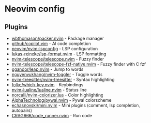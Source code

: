 
# Neovim config


## Plugins

- [wbthomason/packer.nvim](https://github.com/wbthomason/packer.nvim) - Package manager
- [github/copilot.vim](https://github.com/github/copilot.vim) - AI code completion
- [neovim/nvim-lspconfig](https://github.com/neovim/nvim-lspconfig) - LSP configuration
- [lukas-reineke/lsp-format.nvim](https://github.com/lukas-reineke/lsp-format.nvim) - LSP formatting
- [nvim-telescope/telescope.nvim](https://github.com/nvim-telescope/telescope.nvim) - Fuzzy finder
- [nvim-telescope/telescope-fzf-native.nvim](https://github.com/nvim-telescope/telescope-fzf-native.nvim) - Fuzzy finder with C fzf
- [ggandor/leap.nvim](https://github.com/ggandor/leap.nvim) - Jump to words
- [nguyenvukhang/nvim-toggler](https://github.com/nguyenvukhang/nvim-toggler) - Toggle words
- [nvim-treesitter/nvim-treesitter](https://github.com/nvim-treesitter/nvim-treesitter) - Syntax highlighting
- [folke/which-key.nvim](https://github.com/folke/which-key.nvim) - Keybindings
- [nvim-lualine/lualine.nvim](https://github.com/nvim-lualine/lualine.nvim) - Status line
- [norcalli/nvim-colorizer.lua](https://github.com/norcalli/nvim-colorizer.lua) - Color highlighting
- [AlphaTechnolog/pywal.nvim](https://github.com/AlphaTechnolog/pywal.nvim) - Pywal colorscheme
- [echasnovski/mini.nvim](https://github.com/echasnovski/mini.nvim) - Mini plugins (comment, lsp completion, autopairs)
- [CRAG666/code_runner.nvim](https://github.com/CRAG666/code_runner.nvim) - Run code
